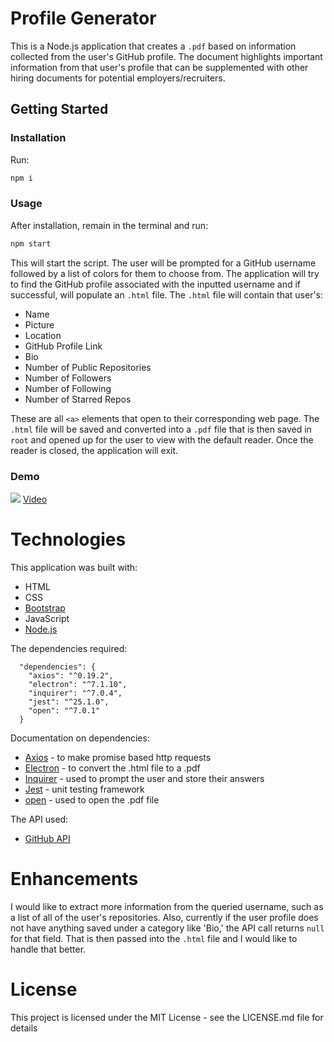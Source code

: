 # Profile Generator
This is a Node.js application that creates a `.pdf` based on information collected from the user's GitHub profile. The document highlights important information from that user's profile that can be supplemented with other hiring documents for potential employers/recruiters.

## Getting Started
### Installation
Run:

```bash
npm i
```

### Usage
After installation, remain in the terminal and run:

```bash
npm start
```

This will start the script. The user will be prompted for a GitHub username followed by a list of colors for them to choose from. The application will try to find the GitHub profile associated with the inputted username and if successful, will populate an `.html` file. The `.html` file will contain that user's:

* Name
* Picture
* Location
* GitHub Profile Link
* Bio
* Number of Public Repositories
* Number of Followers
* Number of Following
* Number of Starred Repos

These are all `<a>` elements that open to their corresponding web page. The `.html` file will be saved and converted into a `.pdf` file that is then saved in `root` and opened up for the user to view with the default reader. Once the reader is closed, the application will exit.

### Demo
![](assets/images/profilegen.gif)
[Video](https://github.com/twopcz/Profile-Generator/blob/master/assets/images/Profile-Gen.mp4)

# Technologies

This application was built with:

* HTML
* CSS
* [Bootstrap](https://getbootstrap.com/)
* JavaScript
* [Node.js](https://nodejs.org/en/)

The dependencies required:

```
  "dependencies": {
    "axios": "^0.19.2",
    "electron": "^7.1.10",
    "inquirer": "^7.0.4",
    "jest": "^25.1.0",
    "open": "^7.0.1"
  }
  ```

Documentation on dependencies:

* [Axios](https://github.com/axios/axios) - to make promise based http requests
* [Electron](https://www.electronjs.org/docs) - to convert the .html file to a .pdf
* [Inquirer](https://www.npmjs.com/package/inquirer#documentation) - used to prompt the user and store their answers
* [Jest](https://jestjs.io/docs/en/getting-started) - unit testing framework
* [open](https://www.npmjs.com/package/open) - used to open the .pdf file

The API used:

* [GitHub API](https://developer.github.com/v3/)

# Enhancements
I would like to extract more information from the queried username, such as a list of all of the user's repositories. Also, currently if the user profile does not have anything saved under a category like 'Bio,' the API call returns `null` for that field. That is then passed into the `.html` file and I would like to handle that better.

# License
This project is licensed under the MIT License - see the LICENSE.md file for details